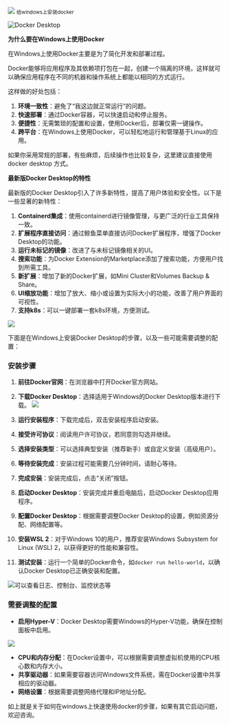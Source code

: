 <img src="/assets/image/240314-给windows安装docker-2.png" style="max-width: 70%; height: auto;">
<small>给windows上安装docker</small>


![Docker Desktop](/assets/image/240314-给windows安装docker-1.png)

**为什么要在Windows上使用Docker**

在Windows上使用Docker主要是为了简化开发和部署过程。

Docker能够将应用程序及其依赖项打包在一起，创建一个隔离的环境，这样就可以确保应用程序在不同的机器和操作系统上都能以相同的方式运行。

这样做的好处包括：

1. **环境一致性**：避免了“我这边就正常运行”的问题。
2. **快速部署**：通过Docker容器，可以快速启动和停止服务。
3. **便捷性**：无需繁琐的配置和设置，使用Docker后，部署仅需一键操作。
4. **跨平台**：在Windows上使用Docker，可以轻松地运行和管理基于Linux的应用。

如果你采用常规的部署，有些麻烦，后续操作也比较复杂，这里建议直接使用docker desktop 方式。

**最新版Docker Desktop的特性**

最新版的Docker Desktop引入了许多新特性，提高了用户体验和安全性。以下是一些显著的新特性：

1. **Containerd集成**：使用containerd进行镜像管理，与更广泛的行业工具保持一致。
2. **扩展程序直接访问**：通过鲸鱼菜单直接访问Docker扩展程序，增强了Docker Desktop的功能。
3. **运行未标记的镜像**：改进了与未标记镜像相关的UI。
4. **搜索功能**：为Docker Extension的Marketplace添加了搜索功能，方便用户找到所需工具。
5. **新扩展**：增加了新的Docker扩展，如Mini Cluster和Volumes Backup & Share。
6. **UI缩放功能**：增加了放大、缩小或设置为实际大小的功能，改善了用户界面的可视性。
7. **支持k8s**：可以一键部署一套k8s环境，方便测试。

![](/assets/image/240314-给windows安装docker-2.png)

下面是在Windows上安装Docker Desktop的步骤，以及一些可能需要调整的配置：

### 安装步骤
1. **前往Docker官网**：在浏览器中打开Docker官方网站。
2. **下载Docker Desktop**：选择适用于Windows的Docker Desktop版本进行下载。
![](/assets/image/240314-给windows安装docker-3.png)

3. **运行安装程序**：下载完成后，双击安装程序启动安装。
4. **接受许可协议**：阅读用户许可协议，若同意则勾选并继续。
5. **选择安装类型**：可以选择典型安装（推荐新手）或自定义安装（高级用户）。
6. **等待安装完成**：安装过程可能需要几分钟时间，请耐心等待。
7. **完成安装**：安装完成后，点击“关闭”按钮。
8. **启动Docker Desktop**：安装完成并重启电脑后，启动Docker Desktop应用程序。
9. **配置Docker Desktop**：根据需要调整Docker Desktop的设置，例如资源分配、网络配置等。
10. **安装WSL 2**：对于Windows 10的用户，推荐安装Windows Subsystem for Linux (WSL) 2，以获得更好的性能和兼容性。
11. **测试安装**：运行一个简单的Docker命令，如`docker run hello-world`，以确认Docker Desktop已正确安装和配置。


![可以查看日志、控制台、监控状态等](/assets/image/240314-给windows安装docker-4.png)


### 需要调整的配置
- **启用Hyper-V**：Docker Desktop需要Windows的Hyper-V功能，确保在控制面板中启用。

![](/assets/image/240314-给windows安装docker-5.png)

- **CPU和内存分配**：在Docker设置中，可以根据需要调整虚拟机使用的CPU核心数和内存大小。
- **共享驱动器**：如果需要容器访问Windows文件系统，需在Docker设置中共享相应的驱动器。
- **网络设置**：根据需要调整网络代理和IP地址分配。

如上就是关于如何在windows上快速使用docker的步骤，如果有其它启动问题，欢迎咨询。
